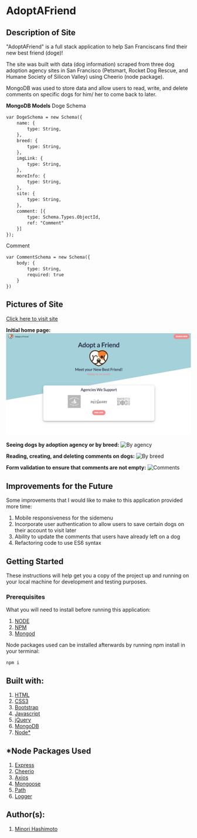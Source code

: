 # AdoptAFriend

## Description of Site
"AdoptAFriend" is a full stack application to help San Franciscans find their new best friend (doge)! 

The site was built with data (dog information) scraped from three dog adoption agency sites in San Francisco (Petsmart, Rocket Dog Rescue, and Humane Society of Silicon Valley) using Cheerio (node package). 

MongoDB was used to store data and allow users to read, write, and delete comments on specific dogs for him/ her to come back to later. 

**MongoDB Models**
Doge Schema
```
var DogeSchema = new Schema({
    name: {
        type: String,
    },
    breed: {
        type: String, 
    },
    imgLink: {
        type: String,
    },
    moreInfo: {
        type: String, 
    },
    site: {
        type: String,
    },
    comment: [{
        type: Schema.Types.ObjectId,
        ref: "Comment"
    }]
});
```
Comment
```
var CommentSchema = new Schema({
    body: {
        type: String,
        required: true
    }
})
```

## Pictures of Site
[Click here to visit site](https://adopt-a-friend.herokuapp.com/)

**Initial home page:**
![Home page](public/style/images/site-images/site1.png)

**Seeing dogs by adoption agency or by breed:**
![By agency](public/style/images/site-images/site2.gif)

**Reading, creating, and deleting comments on dogs:** 
![By breed](public/style/images/site-images/site3.gif)

**Form validation to ensure that comments are not empty:** 
![Comments](public/style/images/site-images/site4.gif)

## Improvements for the Future
Some improvements that I would like to make to this application provided more time: 

1. Mobile responsiveness for the sidemenu 
2. Incorporate user authentication to allow users to save certain dogs on their account to visit later
3. Ability to update the comments that users have already left on a dog
4. Refactoring code to use ES6 syntax

## Getting Started
These instructions will help get you a copy of the project up and running on your local machine for development and testing purposes. 

### Prerequisites 
What you will need to install before running this application:

1. [NODE](https://nodejs.org/en/download/)
2. [NPM](https://docs.npmjs.com/cli/install)
3. [Mongod](https://www.mongodb.com/download-center/community)

Node packages used can be installed afterwards by running npm install in your terminal:
```
npm i
```

## Built with: 
1. [HTML](https://developer.mozilla.org/en-US/docs/Web/Guide/HTML/HTML5)
2. [CSS3](https://developer.mozilla.org/en-US/docs/Web/CSS)
3. [Bootstrap](https://getbootstrap.com/)
4. [Javascript](https://developer.mozilla.org/en-US/docs/Web/JavaScript)
5. [jQuery](https://api.jquery.com/)
6. [MongoDB](https://docs.mongodb.com/)
8. [Node*](https://nodejs.org/en/download/)

## *Node Packages Used
1. [Express](https://expressjs.com/)
2. [Cheerio](https://www.npmjs.com/package/cheerio)
3. [Axios](https://www.npmjs.com/package/axios)
4. [Mongoose](https://mongoosejs.com/docs/)
5. [Path](https://nodejs.org/api/path.html)
6. [Logger](https://www.npmjs.com/package/logger)

## Author(s): 
1. [Minori Hashimoto](https://github.com/minori-fh)

